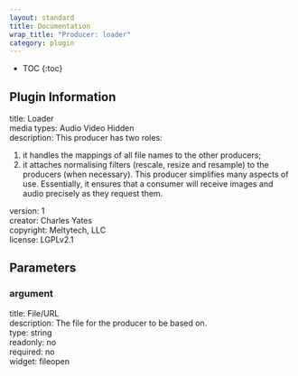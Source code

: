 ```yaml
---
layout: standard
title: Documentation
wrap_title: "Producer: loader"
category: plugin
---
```

* TOC
{:toc}

## Plugin Information

title: Loader  
media types:
Audio  Video  Hidden  
description: This producer has two roles:
1. it handles the mappings of all file names to the other producers;
2. it attaches normalising filters (rescale, resize and resample) to the producers (when necessary).
This producer simplifies many aspects of use. Essentially, it ensures that a consumer will receive images and audio precisely as they request them.
  
version: 1  
creator: Charles Yates  
copyright: Meltytech, LLC  
license: LGPLv2.1  

## Parameters

### argument

title: File/URL    
description:
The file for the producer to be based on.  
type: string  
readonly: no  
required: no  
widget: fileopen  

